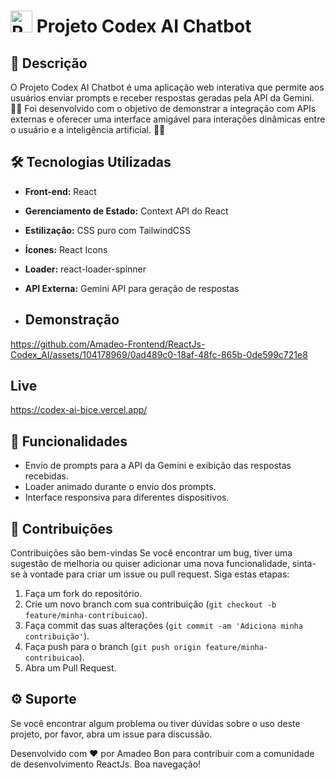 # <img src="https://raw.githubusercontent.com/Tarikul-Islam-Anik/Animated-Fluent-Emojis/master/Emojis/Smilies/Robot.png" alt="Robot" width="35" height="35"/> Projeto Codex AI Chatbot

## 📝 Descrição

O Projeto Codex AI Chatbot é uma aplicação web interativa que permite aos usuários enviar prompts e receber respostas geradas pela API da Gemini. 🚀‍🌐 Foi desenvolvido com o objetivo de demonstrar a integração com APIs externas e oferecer uma interface amigável para interações dinâmicas entre o usuário e a inteligência artificial. 🧠‍💡

## 🛠️ Tecnologias Utilizadas

- **Front-end:** React
- **Gerenciamento de Estado:** Context API do React
- **Estilização:** CSS puro com TailwindCSS
- **Ícones:** React Icons
- **Loader:** react-loader-spinner
- **API Externa:** Gemini API para geração de respostas

- ## Demonstração

  
https://github.com/Amadeo-Frontend/ReactJs-Codex_AI/assets/104178969/0ad489c0-18af-48fc-865b-0de599c721e8


## Live

https://codex-ai-bice.vercel.app/

## 🎈 Funcionalidades

- Envio de prompts para a API da Gemini e exibição das respostas recebidas.
- Loader animado durante o envio dos prompts.
- Interface responsiva para diferentes dispositivos.

## 🤝 Contribuições

Contribuições são bem-vindas Se você encontrar um bug, tiver uma sugestão de melhoria ou quiser adicionar uma nova funcionalidade, sinta-se à vontade para criar um issue ou pull request. Siga estas etapas:

1. Faça um fork do repositório.
2. Crie um novo branch com sua contribuição (`git checkout -b feature/minha-contribuicao`).
3. Faça commit das suas alterações (`git commit -am 'Adiciona minha contribuição'`).
4. Faça push para o branch (`git push origin feature/minha-contribuicao`).
5. Abra um Pull Request.

## ⚙ Suporte 

Se você encontrar algum problema ou tiver dúvidas sobre o uso deste projeto, por favor, abra um issue para discussão.

Desenvolvido com ❤️ por Amadeo Bon para contribuir com a comunidade de desenvolvimento ReactJs. Boa navegação!
